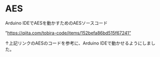 # AES
Arduino IDEでAESを動かすためのAESソースコード

”https://qiita.com/tobira-code/items/152befa86bd515f67241”

↑上記リンクのAESのコードを参考に、Arduino IDEで動かせるようにしました。
